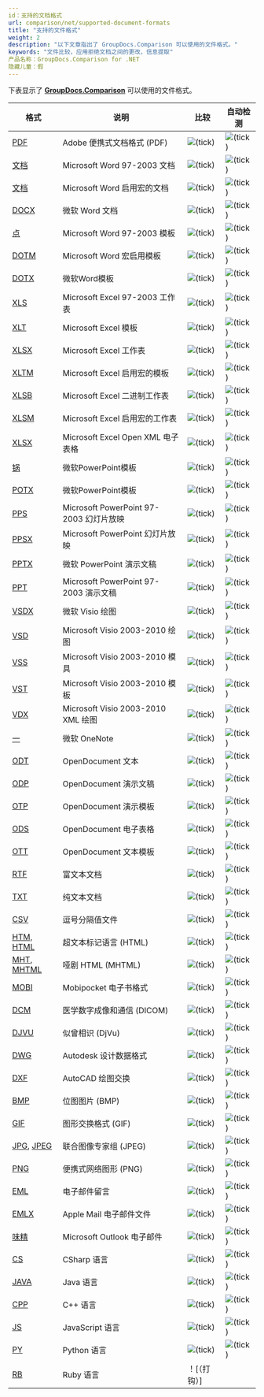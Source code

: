 ```yaml
---
id：支持的文档格式
url: comparison/net/supported-document-formats
title: "支持的文件格式"
weight: 2
description: "以下文章指出了 GroupDocs.Comparison 可以使用的文件格式。"
keywords: "文件比较，应用拒绝文档之间的更改，信息提取"
产品名称：GroupDocs.Comparison for .NET
隐藏儿童：假
---
```

下表显示了 **[GroupDocs.Comparison](https://products.groupdocs.com/comparison/net)** 可以使用的文件格式。

|格式 |说明 |比较 |自动检测 |
| --- | --- | --- | --- |
| [PDF](https://docs.fileformat.com/pdf/) | Adobe 便携式文档格式 (PDF) | ![(tick)](比较/net/images/check.png) | ![(tick)](比较/net/images/check.png) |
| [文档](https://docs.fileformat.com/word-processing/doc/) | Microsoft Word 97-2003 文档 | ![(tick)](比较/net/images/check.png) | ![(tick)](比较/net/images/check.png) |
| [文档](https://docs.fileformat.com/word-processing/docm/) | Microsoft Word 启用宏的文档 | ![(tick)](比较/net/images/check.png) | ![(tick)](比较/net/images/check.png) |
| [DOCX](https://docs.fileformat.com/word-processing/docx/) |微软 Word 文档 | ![(tick)](比较/net/images/check.png) | ![(tick)](比较/net/images/check.png) |
| [点](https://docs.fileformat.com/word-processing/dot/) | Microsoft Word 97-2003 模板| ![(tick)](比较/net/images/check.png) | ![(tick)](比较/net/images/check.png) |
| [DOTM](https://docs.fileformat.com/word-processing/dotm/) | Microsoft Word 宏启用模板 | ![(tick)](比较/net/images/check.png) | ![(tick)](比较/net/images/check.png) |
| [DOTX](https://docs.fileformat.com/word-processing/dotx/) |微软Word模板| ![(tick)](比较/net/images/check.png) | ![(tick)](比较/net/images/check.png) |
| [XLS](https://docs.fileformat.com/spreadsheet/xls/) | Microsoft Excel 97-2003 工作表 | ![(tick)](比较/net/images/check.png) | ![(tick)](比较/net/images/check.png) |
| [XLT](https://docs.fileformat.com/spreadsheet/xlt/) | Microsoft Excel 模板 | ![(tick)](比较/net/images/check.png) | ![(tick)](比较/net/images/check.png) |
| [XLSX](https://docs.fileformat.com/spreadsheet/xlsx/) | Microsoft Excel 工作表 | ![(tick)](比较/net/images/check.png) | ![(tick)](比较/net/images/check.png) |
| [XLTM](https://docs.fileformat.com/spreadsheet/xltm/) | Microsoft Excel 启用宏的模板 | ![(tick)](比较/net/images/check.png) | ![(tick)](比较/net/images/check.png) |
| [XLSB](https://docs.fileformat.com/spreadsheet/xlsb/) | Microsoft Excel 二进制工作表 | ![(tick)](比较/net/images/check.png) | ![(tick)](比较/net/images/check.png) |
| [XLSM](https://docs.fileformat.com/spreadsheet/xlsm/) | Microsoft Excel 启用宏的工作表 | ![(tick)](比较/net/images/check.png) | ![(tick)](比较/net/images/check.png) |
| [XLSX](https://docs.fileformat.com/spreadsheet/xlsx/) | Microsoft Excel Open XML 电子表格 | ![(tick)](比较/net/images/check.png) | ![(tick)](比较/net/images/check.png) |
| [锅](https://docs.fileformat.com/presentation/pot/) |微软PowerPoint模板| ![(tick)](比较/net/images/check.png) | ![(tick)](比较/net/images/check.png) |
| [POTX](https://docs.fileformat.com/presentation/potx/) |微软PowerPoint模板| ![(tick)](比较/net/images/check.png) | ![(tick)](比较/net/images/check.png) |
| [PPS](https://docs.fileformat.com/presentation/pps/) | Microsoft PowerPoint 97-2003 幻灯片放映| ![(tick)](比较/net/images/check.png) | ![(tick)](比较/net/images/check.png) |
| [PPSX](https://docs.fileformat.com/presentation/ppsx/) | Microsoft PowerPoint 幻灯片放映| ![(tick)](比较/net/images/check.png) | ![(tick)](比较/net/images/check.png) |
| [PPTX](https://docs.fileformat.com/presentation/pptx/) |微软 PowerPoint 演示文稿 | ![(tick)](比较/net/images/check.png) | ![(tick)](比较/net/images/check.png) |
| [PPT](https://docs.fileformat.com/presentation/ppt/) | Microsoft PowerPoint 97-2003 演示文稿 | ![(tick)](比较/net/images/check.png) | ![(tick)](比较/net/images/check.png) |
| [VSDX](https://docs.fileformat.com/image/vsdx/) |微软 Visio 绘图 | ![(tick)](比较/net/images/check.png) | ![(tick)](比较/net/images/check.png) |
| [VSD](https://docs.fileformat.com/image/vsd/) | Microsoft Visio 2003-2010 绘图 | ![(tick)](比较/net/images/check.png) | ![(tick)](比较/net/images/check.png) |
| [VSS](https://docs.fileformat.com/image/vss/) | Microsoft Visio 2003-2010 模具 | ![(tick)](比较/net/images/check.png) | ![(tick)](比较/net/images/check.png) |
| [VST](https://docs.fileformat.com/image/vst/) | Microsoft Visio 2003-2010 模板 | ![(tick)](比较/net/images/check.png) | ![(tick)](比较/net/images/check.png) |
| [VDX](https://docs.fileformat.com/image/vdx/) | Microsoft Visio 2003-2010 XML 绘图 | ![(tick)](比较/net/images/check.png) | ![(tick)](比较/net/images/check.png) |
| [一](https://docs.fileformat.com/note-taking/one/) |微软 OneNote | ![(tick)](比较/net/images/check.png) | ![(tick)](比较/net/images/check.png) |
| [ODT](https://docs.fileformat.com/word-processing/odt/) | OpenDocument 文本 | ![(tick)](比较/net/images/check.png) | ![(tick)](比较/net/images/check.png) |
| [ODP](https://docs.fileformat.com/presentation/odp/) | OpenDocument 演示文稿 | ![(tick)](比较/net/images/check.png) | ![(tick)](比较/net/images/check.png) |
| [OTP](https://docs.fileformat.com/presentation/otp/) | OpenDocument 演示模板 | ![(tick)](比较/net/images/check.png) | ![(tick)](比较/net/images/check.png) |
| [ODS](https://docs.fileformat.com/spreadsheet/ods/) | OpenDocument 电子表格 | ![(tick)](比较/net/images/check.png) | ![(tick)](比较/net/images/check.png) |
| [OTT](https://docs.fileformat.com/word-processing/ott/) | OpenDocument 文本模板 | ![(tick)](比较/net/images/check.png) | ![(tick)](比较/net/images/check.png) |
| [RTF](https://docs.fileformat.com/word-processing/rtf/) |富文本文档 | ![(tick)](比较/net/images/check.png) | ![(tick)](比较/net/images/check.png) |
| [TXT](https://docs.fileformat.com/word-processing/txt/) |纯文本文档 | ![(tick)](比较/net/images/check.png) | ![(tick)](比较/net/images/check.png) |
| [CSV](https://docs.fileformat.com/spreadsheet/csv/) |逗号分隔值文件 | ![(tick)](比较/net/images/check.png) | ![(tick)](比较/net/images/check.png) |
| [HTM, HTML](https://docs.fileformat.com/web/html/) |超文本标记语言 (HTML) | ![(tick)](比较/net/images/check.png) | ![(tick)](比较/net/images/check.png) |
| [MHT](https://docs.fileformat.com/web/mhtml/), [MHTML](https://docs.fileformat.com/web/mhtml/) |哑剧 HTML (MHTML) | ![(tick)](比较/net/images/check.png) | ![(tick)](比较/net/images/check.png) |
| [MOBI](https://docs.fileformat.com/ebook/mobi/) | Mobipocket 电子书格式 | ![(tick)](比较/net/images/check.png) | ![(tick)](比较/net/images/check.png) |
| [DCM](https://docs.fileformat.com/image/dcm/)|医学数字成像和通信 (DICOM) | ![(tick)](比较/net/images/check.png) | ![(tick)](比较/net/images/check.png) |
| [DJVU](https://docs.fileformat.com/image/djvu/) |似曾相识 (DjVu) | ![(tick)](比较/net/images/check.png) | ![(tick)](比较/net/images/check.png) |
| [DWG](https://docs.fileformat.com/cad/dwg/) | Autodesk 设计数据格式 | ![(tick)](比较/net/images/check.png) | ![(tick)](比较/net/images/check.png) |
| [DXF](https://docs.fileformat.com/cad/dxf/) | AutoCAD 绘图交换 | ![(tick)](比较/net/images/check.png) | ![(tick)](比较/net/images/check.png) |
| [BMP](https://docs.fileformat.com/image/bmp/) |位图图片 (BMP) | ![(tick)](比较/net/images/check.png) | ![(tick)](比较/net/images/check.png) |
| [GIF](https://docs.fileformat.com/image/gif/) |图形交换格式 (GIF) | ![(tick)](比较/net/images/check.png) | ![(tick)](比较/net/images/check.png) |
| [JPG](https://docs.fileformat.com/specification/image/jpeg), [JPEG](https://docs.fileformat.com/specification/image/jpeg) |联合图像专家组 (JPEG) | ![(tick)](比较/net/images/check.png) | ![(tick)](比较/net/images/check.png) |
| [PNG](https://docs.fileformat.com/image/png/) |便携式网络图形 (PNG) | ![(tick)](比较/net/images/check.png) | ![(tick)](比较/net/images/check.png) |
| [EML](https://docs.fileformat.com/email/eml/) |电子邮件留言 | ![(tick)](比较/net/images/check.png) | ![(tick)](比较/net/images/check.png) |
| [EMLX](https://docs.fileformat.com/email/emlx/) | Apple Mail 电子邮件文件 | ![(tick)](比较/net/images/check.png) | ![(tick)](比较/net/images/check.png) |
| [味精](https://docs.fileformat.com/email/msg/) | Microsoft Outlook 电子邮件 | ![(tick)](比较/net/images/check.png) | ![(tick)](比较/net/images/check.png) |
| [CS](https://docs.fileformat.com/programming/cs/) | CSharp 语言 | ![(tick)](比较/net/images/check.png) | ![(tick)](比较/net/images/check.png) |
| [JAVA](https://docs.fileformat.com/programming/java/) | Java 语言 | ![(tick)](比较/net/images/check.png) | ![(tick)](比较/net/images/check.png) |
| [CPP](https://docs.fileformat.com/programming/cpp/) | C++ 语言 | ![(tick)](比较/net/images/check.png) | ![(tick)](比较/net/images/check.png) |
| [JS](https://docs.fileformat.com/web/js/) | JavaScript 语言 | ![(tick)](比较/net/images/check.png) | ![(tick)](比较/net/images/check.png) |
| [PY](https://docs.fileformat.com/programming/py/) | Python 语言 | ![(tick)](比较/net/images/check.png) | ![(tick)](比较/net/images/check.png) |
| [RB](https://docs.fileformat.com/ebook/rb/) | Ruby 语言 | ！[（打钩）]

